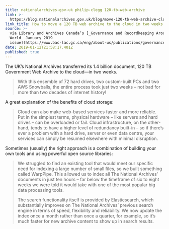 ```yaml
---
title: nationalarchives-gov-uk philip-clegg 120-tb-web-archive
link: >-
  https://blog.nationalarchives.gov.uk/blog/move-120-tb-web-archive-cloud-two-weeks/
link_title: How to move a 120 TB web archive to the cloud in two weeks
source: >-
  via Library and Archives Canada’s [_Governance and Recordkeeping Around The
  World_ January 2019
  issue](https://www.bac-lac.gc.ca/eng/about-us/publications/governance-recordkeeping-world/Pages/2019/January2019.aspx)
date: 2019-01-12T21:58:17.401Z
published: true
---
```

The UK’s National Archives transferred its 1.4 billion document, 120 TB Government Web Archive to the cloud—in two weeks.

> With this ensemble of 72 hard drives, two custom-built PCs and two AWS Snowballs, the entire process took just two weeks – not bad for more than two decades of internet history!

A great explanation of the benefits of cloud storage:

> Cloud can also make web-based services faster and more reliable. Put in the simplest terms, physical hardware – like servers and hard drives – can be overloaded or fail. Cloud infrastructure, on the other-hand, tends to have a higher level of redundancy built-in – so if there’s ever a problem with a hard drive, server or even data centre, your services can simply be resumed elsewhere with minimal disruption.

Sometimes (usually) the right approach is a combination of building your own tools and using powerful open source libraries:

> We struggled to find an existing tool that would meet our specific need for indexing a large number of small files, so we built something called WarpPipe. This allowed us to index all The National Archives’ documents in just ten hours – far below the timeframe of six to eight weeks we were told it would take with one of the most popular big data processing tools.
>
> The search functionality itself is provided by Elasticsearch, which substantially improves on The National Archives’ previous search engine in terms of speed, flexibility and reliability. We now update the index once a month rather than once a quarter, for example, so it’s much faster for new archive content to show up in search results.
